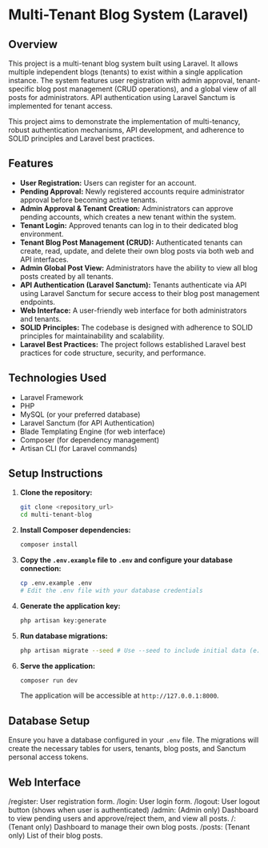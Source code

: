# Multi-Tenant Blog System (Laravel)

## Overview

This project is a multi-tenant blog system built using Laravel. It allows multiple independent blogs (tenants) to exist within a single application instance. The system features user registration with admin approval, tenant-specific blog post management (CRUD operations), and a global view of all posts for administrators. API authentication using Laravel Sanctum is implemented for tenant access.

This project aims to demonstrate the implementation of multi-tenancy, robust authentication mechanisms, API development, and adherence to SOLID principles and Laravel best practices.

## Features

* **User Registration:** Users can register for an account.
* **Pending Approval:** Newly registered accounts require administrator approval before becoming active tenants.
* **Admin Approval & Tenant Creation:** Administrators can approve pending accounts, which creates a new tenant within the system.
* **Tenant Login:** Approved tenants can log in to their dedicated blog environment.
* **Tenant Blog Post Management (CRUD):** Authenticated tenants can create, read, update, and delete their own blog posts via both web and API interfaces.
* **Admin Global Post View:** Administrators have the ability to view all blog posts created by all tenants.
* **API Authentication (Laravel Sanctum):** Tenants authenticate via API using Laravel Sanctum for secure access to their blog post management endpoints.
* **Web Interface:** A user-friendly web interface for both administrators and tenants.
* **SOLID Principles:** The codebase is designed with adherence to SOLID principles for maintainability and scalability.
* **Laravel Best Practices:** The project follows established Laravel best practices for code structure, security, and performance.

## Technologies Used

* Laravel Framework
* PHP
* MySQL (or your preferred database)
* Laravel Sanctum (for API Authentication)
* Blade Templating Engine (for web interface)
* Composer (for dependency management)
* Artisan CLI (for Laravel commands)

## Setup Instructions

1.  **Clone the repository:**
    ```bash
    git clone <repository_url>
    cd multi-tenant-blog
    ```

2.  **Install Composer dependencies:**
    ```bash
    composer install
    ```

3.  **Copy the `.env.example` file to `.env` and configure your database connection:**
    ```bash
    cp .env.example .env
    # Edit the .env file with your database credentials
    ```

4.  **Generate the application key:**
    ```bash
    php artisan key:generate
    ```

5.  **Run database migrations:**
    ```bash
    php artisan migrate --seed # Use --seed to include initial data (e.g., an admin user)
    ```

6.  **Serve the application:**
    ```bash
    composer run dev
    ```

    The application will be accessible at `http://127.0.0.1:8000`.

## Database Setup

Ensure you have a database configured in your `.env` file. The migrations will create the necessary tables for users, tenants, blog posts, and Sanctum personal access tokens.

## Web Interface
/register: User registration form.
/login: User login form.
/logout: User logout button (shows when user is authenticated)
/admin: (Admin only) Dashboard to view pending users and approve/reject them, and view all posts.
/: (Tenant only) Dashboard to manage their own blog posts.
/posts: (Tenant only) List of their blog posts.